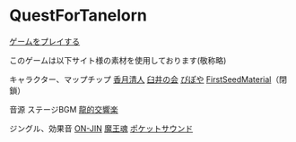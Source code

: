# QuestForTanelorn

[ゲームをプレイする](https://minimo.github.io/QuestForTanelorn/)


このゲームは以下サイト様の素材を使用しております(敬称略)

キャラクター、マップチップ
[香月清人](http://enty.jp/usui634)
[臼井の会](http://usui.moo.jp/frame2.html)
[ぴぽや](http://piposozai.blog76.fc2.com/)
[FirstSeedMaterial](http://www.tekepon.net/fsm/)（閉鎖）

音源
ステージBGM
[龍的交響楽](http://d-symphony.com/)

ジングル、効果音
[ON-JIN](https://on-jin.com/)
[魔王魂](http://maoudamashii.jokersounds.com/)
[ポケットサウンド](http://pocket-se.info/)
